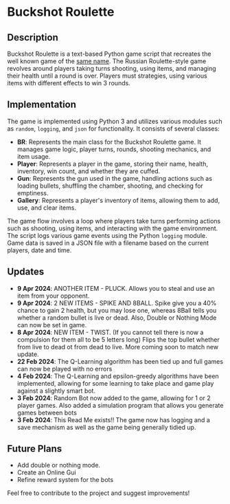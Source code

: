 # Buckshot Roulette

## Description
Buckshot Roulette is a text-based Python game script that recreates the well known game of the [same name](https://mikeklubnika.itch.io/buckshot-roulette). The Russian Roulette-style game revolves around players taking turns shooting, using items, and managing their health until a round is over. Players must strategies, using various items with different effects to win 3 rounds.

## Implementation
The game is implemented using Python 3 and utilizes various modules such as `random`, `logging`, and `json` for functionality. It consists of several classes:

- **BR**: Represents the main class for the Buckshot Roulette game. It manages game logic, player turns, rounds, shooting mechanics, and item usage.
- **Player**: Represents a player in the game, storing their name, health, inventory, win count, and whether they are cuffed.
- **Gun**: Represents the gun used in the game, handling actions such as loading bullets, shuffling the chamber, shooting, and checking for emptiness.
- **Gallery**: Represents a player's inventory of items, allowing them to add, use, and clear items.

The game flow involves a loop where players take turns performing actions such as shooting, using items, and interacting with the game environment. The script logs various game events using the Python `logging` module. Game data is saved in a JSON file with a filename based on the current players, date and time.

## Updates
- **9 Apr 2024**: ANOTHER ITEM - PLUCK. Allows you to steal and use an item from your opponent.
- **9 Apr 2024**: 2 NEW ITEMS - SPIKE AND 8BALL. Spike give you a 40% chance to gain 2 health, but you may lose one, whereas 8Ball tells you whether a random bullet is live or dead. Also, Double or Nothing Mode can now be set in game.
- **8 Apr 2024**: NEW ITEM - TWIST. (If you cannot tell there is now a compulsion for them all to be 5 letters long) Flips the top bullet whether from live to dead ot from dead to live. More coming soon to match new update.
- **22 Feb 2024**: The Q-Learning algorithm has been tied up and full games can now be played with no errors
- **4 Feb 2024**: The Q-Learning and epsilon-greedy algorithms have been implemented, allowing for some learning to take place and game play against a slightly smart bot.
- **3 Feb 2024**: Random Bot now added to the game, allowing for 1 or 2 player games. Also added a simulation program that allows you generate games between bots
- **3 Feb 2024**: This Read Me exists!! The game now has logging and a save mechanism as well as the game being generally tidied up.

## Future Plans
- Add double or nothing mode.
- Create an Online Gui
- Refine reward system for the bots

Feel free to contribute to the project and suggest improvements!
